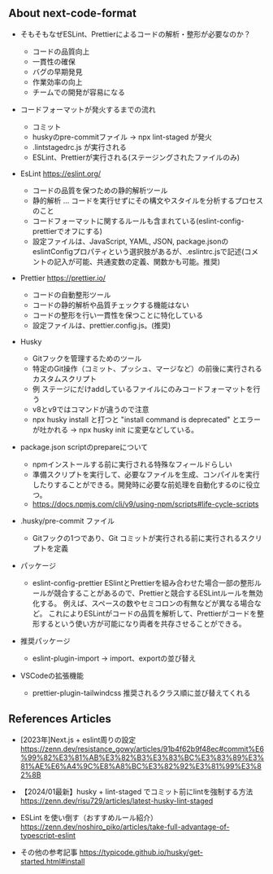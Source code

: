 
## About next-code-format
- そもそもなぜESLint、Prettierによるコードの解析・整形が必要なのか？
  - コードの品質向上
  - 一貫性の確保
  - バグの早期発見
  - 作業効率の向上
  - チームでの開発が容易になる

- コードフォーマットが発火するまでの流れ
  - コミット
  - huskyのpre-commitファイル → npx lint-staged が発火
  - .lintstagedrc.js が実行される
  - ESLint、Prettierが実行される(ステージングされたファイルのみ)

- EsLint https://eslint.org/
  - コードの品質を保つための静的解析ツール
  - 静的解析 ... コードを実行せずにその構文やスタイルを分析するプロセスのこと
  - コードフォーマットに関するルールも含まれている(eslint-config-prettierでオフにする)
  - 設定ファイルは、JavaScript, YAML, JSON, package.jsonのeslintConfigプロパティという選択肢があるが、.eslintrc.jsで記述(コメントの記入が可能、共通変数の定義、関数かも可能。推奨)

- Prettier https://prettier.io/
  - コードの自動整形ツール
  - コードの静的解析や品質チェックする機能はない
  - コードの整形を行い一貫性を保つことに特化している
  - 設定ファイルは、prettier.config.js。(推奨)


- Husky
  - Gitフックを管理するためのツール
  - 特定のGit操作（コミット、プッシュ、マージなど）の前後に実行されるカスタムスクリプト
  - 例 ステージにだけaddしているファイルにのみコードフォーマットを行う
  - v8とv9ではコマンドが違うので注意
   - npx husky install と打つと "install  command is deprecated" とエラーが吐かれる → npx husky init に変更などしている。

- package.json scriptのprepareについて
  - npmインストールする前に実行される特殊なフィールドらしい
  - 準備スクリプトを実行して、必要なファイルを生成、コンパイルを実行したりすることができる。開発時に必要な前処理を自動化するのに役立つ。
  - https://docs.npmjs.com/cli/v9/using-npm/scripts#life-cycle-scripts

- .husky/pre-commit ファイル
  - Gitフックの1つであり、Git コミットが実行される前に実行されるスクリプトを定義

- パッケージ
  - eslint-config-prettier
    ESlintとPrettierを組み合わせた場合一部の整形ルールが競合することがあるので、Prettierと競合するESLintルールを無効化する。
    例えば、スペースの数やセミコロンの有無などが異なる場合など。
    これによりESLintがコードの品質を解析して、Prettierがコードを整形するという使い方が可能になり両者を共存させることができる。
  
- 推奨パッケージ 
  - eslint-plugin-import → import、exportの並び替え

- VSCodeの拡張機能
  - prettier-plugin-tailwindcss
    推奨されるクラス順に並び替えてくれる

## References Articles

- [2023年]Next.js + eslint周りの設定
  https://zenn.dev/resistance_gowy/articles/91b4f62b9f48ec#commit%E6%99%82%E3%81%AB%E3%82%B3%E3%83%BC%E3%83%89%E3%81%AE%E6%A4%9C%E8%A8%BC%E3%82%92%E3%81%99%E3%82%8B
  
- 【2024/01最新】husky + lint-staged でコミット前にlintを強制する方法
  https://zenn.dev/risu729/articles/latest-husky-lint-staged

- ESLint を使い倒す（おすすめルール紹介）
  https://zenn.dev/noshiro_piko/articles/take-full-advantage-of-typescript-eslint
  
- その他の参考記事
https://typicode.github.io/husky/get-started.html#install


